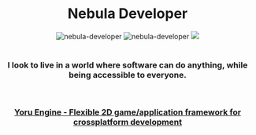 <!-- <img src="Profile.gif"> -->


<h1 align="center">Nebula Developer</h1>

<div align="center">
    <img src="https://komarev.com/ghpvc/?username=nebula-developer&color=green" alt="nebula-developer" />
    <img src="https://img.shields.io/github/repo-size/nebula-developer/nebula-developer?label=Repo%20Size&style=flat-square" alt="nebula-developer" />
    <img src="https://img.shields.io/badge/Top%20Language-C%23-green" />
</div>

<br />

<h3 align="center">
    I look to live in a world where software can do anything, while being accessible to everyone.
</h3>

<br />
<h3 align="center">
    <a href="https://github.com/Nebula-Developer/Yoru-Engine">Yoru Engine - Flexible 2D game/application framework for crossplatform development</a>
</h3>
<!---
(Nebula-Developer/Nebula-Developer README.md)
--->

<!--

Emojis:
Person on Computer: 🧑‍💻
Education: 🎓
Computer: 💻
Web: 🌐
Invisible Character: ' '

-->
